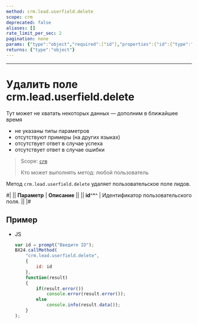 ```yaml
---
method: crm.lead.userfield.delete
scope: crm
deprecated: false
aliases: []
rate_limit_per_sec: 2
pagination: none
params: {"type":"object","required":["id"],"properties":{"id":{"type":"integer"}}}
returns: {"type":"object"}
---
```



---

# Удалить поле crm.lead.userfield.delete



Тут может не хватать некоторых данных — дополним в ближайшее время







- не указаны типы параметров
- отсутствуют примеры (на других языках)
- отсутствует ответ в случае успеха
- отсутствует ответ в случае ошибки





> Scope: [`crm`](../../../scopes/permissions.md)
>
> Кто может выполнять метод: любой пользователь

Метод `crm.lead.userfield.delete` удаляет пользовательское поле лидов.

#|
|| **Параметр** | **Описание** ||
|| **id**^*^ | Идентификатор пользовательского поля. ||
|#



## Пример



- JS

    ```js
    var id = prompt("Введите ID");
    BX24.callMethod(
        "crm.lead.userfield.delete",
        {
            id: id
        },
        function(result)
        {
            if(result.error())
                console.error(result.error());
            else
                console.info(result.data());
        }
    );
    ```




